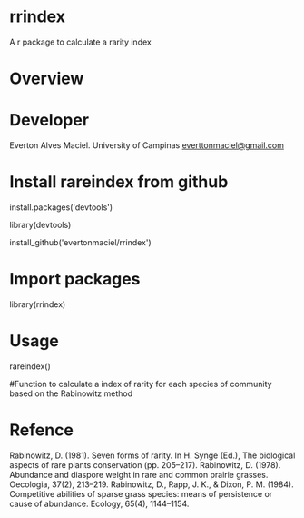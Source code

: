 # rrindex
A r package to calculate a rarity index

# Overview

# Developer

Everton Alves Maciel.
University of Campinas
<everttonmaciel@gmail.com>

# Install rareindex from github

install.packages('devtools')

library(devtools)

install_github('evertonmaciel/rrindex')

# Import packages
library(rrindex)

# Usage

rareindex()

#Function to calculate a index of rarity for each species of community based on the Rabinowitz method 


# Refence
Rabinowitz, D. (1981). Seven forms of rarity. In H. Synge (Ed.), The biological aspects of rare plants conservation (pp. 205–217).
Rabinowitz, D. (1978). Abundance and diaspore weight in rare and common prairie grasses. Oecologia, 37(2), 213–219.
Rabinowitz, D., Rapp, J. K., & Dixon, P. M. (1984). Competitive abilities of sparse grass species: means of persistence or cause of abundance. Ecology, 65(4), 1144–1154.

